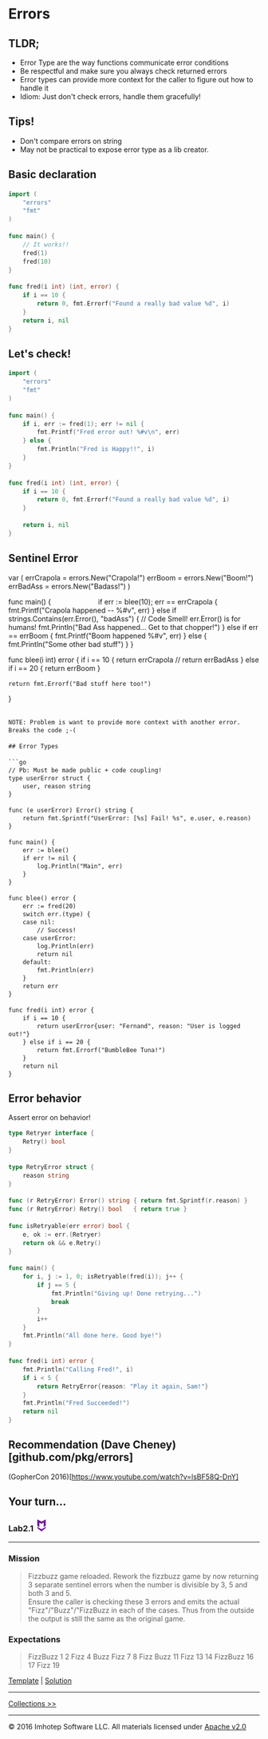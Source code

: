 # Errors 

## TLDR;

* Error Type are the way functions communicate error conditions
* Be respectful and make sure you always check returned errors
* Error types can provide more context for the caller to figure out how to handle it
* Idiom: Just don't check errors, handle them gracefully! 


## Tips!

* Don't compare errors on string
* May not be practical to expose error type as a lib creator. 

## Basic declaration

```go
import (
	"errors"
	"fmt"
)

func main() {
	// It works!!
	fred(1)
	fred(10)
}

func fred(i int) (int, error) {
	if i == 10 {
		return 0, fmt.Errorf("Found a really bad value %d", i)
	}
	return i, nil
}
```

## Let's check!

```go
import (
	"errors"
	"fmt"
)

func main() {
	if i, err := fred(1); err != nil {
		fmt.Printf("Fred error out! %#v\n", err)
	} else {
		fmt.Println("Fred is Happy!!", i)
	}
}

func fred(i int) (int, error) {
	if i == 10 {
		return 0, fmt.Errorf("Found a really bad value %d", i)
	}

	return i, nil
}
```

## Sentinel Error

var (
	errCrapola = errors.New("Crapola!")
	errBoom    = errors.New("Boom!")
	errBadAss  = errors.New("Badass!")
)

func main() {                       
	if err := blee(10); err == errCrapola {
		fmt.Printf("Crapola happened -- %#v", err)
	} else if strings.Contains(err.Error(), "badAss") { // Code Smell! err.Error() is for humans!
		fmt.Println("Bad Ass happened... Get to that chopper!")
	} else if err == errBoom {
		fmt.Printf("Boom happened %#v", err)
	} else {
		fmt.Println("Some other bad stuff")
	}
}

func blee(i int) error {
	if i == 10 {
		return errCrapola
		// return errBadAss
	} else if i == 20 {
		return errBoom
	}

	return fmt.Errorf("Bad stuff here too!")
}
```

NOTE: Problem is want to provide more context with another error. Breaks the code ;-(

## Error Types

```go
// Pb: Must be made public + code coupling!
type userError struct {
	user, reason string
}

func (e userError) Error() string {
	return fmt.Sprintf("UserError: [%s] Fail! %s", e.user, e.reason)
}

func main() {
	err := blee()
	if err != nil {
		log.Println("Main", err)
	}
}

func blee() error {
	err := fred(20)
	switch err.(type) {
	case nil:
		// Success!
	case userError:
		log.Println(err)
		return nil
	default:
		fmt.Println(err)
	}
	return err
}

func fred(i int) error {
	if i == 10 {
		return userError{user: "Fernand", reason: "User is logged out!"}
	} else if i == 20 {
		return fmt.Errorf("BumbleBee Tuna!")
	}
	return nil
}
```

## Error behavior

Assert error on behavior!

```go
type Retryer interface {
	Retry() bool
}

type RetryError struct {
	reason string
}

func (r RetryError) Error() string { return fmt.Sprintf(r.reason) }
func (r RetryError) Retry() bool   { return true }

func isRetryable(err error) bool {
	e, ok := err.(Retryer)
	return ok && e.Retry()
}

func main() {
	for i, j := 1, 0; isRetryable(fred(i)); j++ {
		if j == 5 {
			fmt.Println("Giving up! Done retrying...")
			break
		}
		i++
	}
	fmt.Println("All done here. Good bye!")
}

func fred(i int) error {
	fmt.Println("Calling Fred!", i)
	if i < 5 {
		return RetryError{reason: "Play it again, Sam!"}
	}
	fmt.Println("Fred Succeeded!")
	return nil
}
```

## Recommendation (Dave Cheney)[github.com/pkg/errors]

(GopherCon 2016)[https://www.youtube.com/watch?v=lsBF58Q-DnY]

## Your turn...

### Lab2.1 ![alt text](https://github.com/adam-p/markdown-here/raw/master/src/common/images/icon24.png "Lab2.1") 
---

### Mission 
> Fizzbuzz game reloaded. Rework the fizzbuzz game by now returning 3 separate sentinel errors 
> when the number is divisible by 3, 5 and both 3 and 5.  
> Ensure the caller is checking these 3 errors and emits the actual "Fizz"/"Buzz"/"FizzBuzz in each
> of the cases. Thus from the outside the output is still the same as the original game.

### Expectations

> FizzBuzz 1 2 Fizz 4 Buzz Fizz 7 8 Fizz Buzz 11 Fizz 13 14 FizzBuzz 16 17 Fizz 19 

[Template](https://play.golang.org/p/nyCeQKoDua) | [Solution](https://play.golang.org/p/lLjHVQ4wdW)

---
[Collections >>](2.04_collections.md)

---
© 2016 Imhotep Software LLC. All materials licensed under [Apache v2.0](http://www.apache.org/licenses/LICENSE-2.0)
